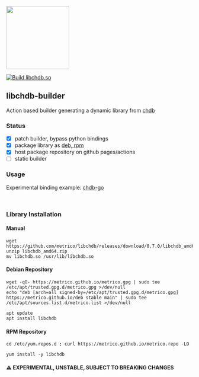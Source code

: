 <a href="https://chdb.fly.dev" target="_blank">
  <img src="https://user-images.githubusercontent.com/1423657/236688026-812c5d02-ddcc-4726-baf8-c7fe804c0046.png" width=170 />
</a>

[![Build libchdb.so](https://github.com/metrico/libchdb/actions/workflows/build_lib.yml/badge.svg)](https://github.com/metrico/libchdb/actions/workflows/build_lib.yml)

## libchdb-builder

Action based builder generating a dynamic library from [chdb](https://github.com/chdb-io/chdb)

### Status
- [x] patch builder, bypass python bindings
- [x] package library as [deb, rpm](https://github.com/metrico/libchdb/releases)
- [x] host package repository on github pages/actions
- [ ] static builder

### Usage
Experimental binding example: [chdb-go](https://github.com/chdb-io/chdb-go)

<br>

### Library Installation

#### Manual
```
wget https://github.com/metrico/libchdb/releases/download/0.7.0/libchdb_amd64.zip
unzip libchdb_amd64.zip
mv libchdb.so /usr/lib/libchdb.so
```

#### Debian Repository
```
wget -qO- https://metrico.github.io/metrico.gpg | sudo tee /etc/apt/trusted.gpg.d/metrico.gpg >/dev/null
echo "deb [arch=all signed-by=/etc/apt/trusted.gpg.d/metrico.gpg] https://metrico.github.io/deb stable main" | sudo tee /etc/apt/sources.list.d/metrico.list >/dev/null
```
```
apt update
apt install libchdb
```

#### RPM Repository
```
cd /etc/yum.repos.d ; curl https://metrico.github.io/metrico.repo -LO
```
```
yum install -y libchdb
```


#### :warning: EXPERIMENTAL, UNSTABLE, SUBJECT TO BREAKING CHANGES
